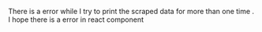 There is a error while I try to print the scraped data for more than one time . I hope there is a error in react component
